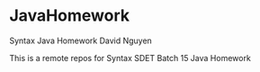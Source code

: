 # JavaHomework
Syntax Java Homework
David Nguyen

This is a remote repos for Syntax SDET Batch 15 Java Homework
